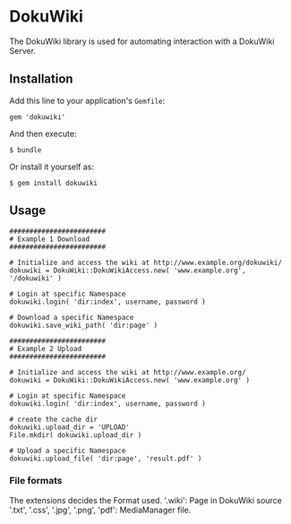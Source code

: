# DokuWiki

The DokuWiki library is used for automating interaction with a DokuWiki Server.

## Installation

Add this line to your application's `Gemfile`:

    gem 'dokuwiki'

And then execute:

    $ bundle

Or install it yourself as:

    $ gem install dokuwiki

## Usage

    ########################
    # Example 1 Download
    ########################

    # Initialize and access the wiki at http://www.example.org/dokuwiki/
    dokuwiki = DokuWiki::DokuWikiAccess.new( 'www.example.org', '/dokuwiki' )

    # Login at specific Namespace
    dokuwiki.login( 'dir:index', username, password )

    # Download a specific Namespace
    dokuwiki.save_wiki_path( 'dir:page' )

    ########################
    # Example 2 Upload
    ########################

    # Initialize and access the wiki at http://www.example.org/
    dokuwiki = DokuWiki::DokuWikiAccess.new( 'www.example.org' )

    # Login at specific Namespace
    dokuwiki.login( 'dir:index', username, password )

    # create the cache dir
    dokuwiki.upload_dir = 'UPLOAD'
    File.mkdir( dokuwiki.upload_dir )

    # Upload a specific Namespace
    dokuwiki.upload_file( 'dir:page', 'result.pdf' )

### File formats

The extensions decides the Format used.
 '.wiki': Page in DokuWiki source
 '.txt', '.css', '.jpg', '.png', 'pdf': MediaManager file.

